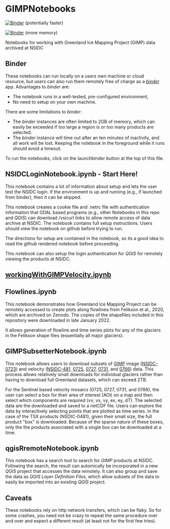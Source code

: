 # GIMPNotebooks 

[![Binder](https://mybinder.org/badge_logo.svg)](https://mybinder.org/v2/gh/fastice/GIMPNotebooks/HEAD?urlpath=lab) (potentially faster)

[![Binder](https://gesis.mybinder.org/badge_logo.svg)](https://gesis.mybinder.org/v2/gh/fastice/GIMPNotebooks/HEAD?urlpath=lab) (more memory)

Notebooks for working with Greenland Ice Mapping Project (GIMP) data archived at NSIDC

## Binder

These notebooks can run locally on a users own machine or cloud resource, but users can also run them remotely free of charge as a [*binder*](https://jupyter.org/binder) app. Advantages to *binder* are:
- The notebook runs in a well-tested, pre-configured environment,
- No need to setup on your own machine.

There are some limitations to *binder*:
- The *binder* instances are often limited to 2GB of memory, which can easily be exceeded if too large a region is or too many products are selected.
- The *binder* instance will time out after an ten minutes of inactivity, and all work will be lost. Keeping the notebook in the foreground while it runs should avoid a timeout. 

To run the notebooks, click on the launchbinder button at the top of this file.

## NSIDCLoginNotebook.ipynb - Start Here!

This notebook contains a lot of information about setup and lets the user test the NSIDC login. If the environment is up and running (e.g., if launched from binder), then it can be skipped.

This notebook creates a cookie file and .netrc file with authentication information that GDAL based programs (e.g., other Notebooks in this repo and *QGIS*) can download /vsicurl links to allow remote access of data archive at NSDIC. The notebook contains full setup instructions. Users should view the notebook on github before trying to run.

The directions for setup are contained in the notebook, so its a good idea to read the github rendered notebook before proceeding.

This notebook can also setup the login authentication for *QGIS* for remotely viewing the products at NSIDC.

## [workingWithGIMPVelocity.ipynb](//github.com/fastice/GIMPNotebooks/blob/master/workingWithGIMPVelocity.ipynb)

## Flowlines.ipynb

This notebook demonstrates how Greenland Ice Mapping Project can be remotely accessed to create plots along flowlines from Felikson et al., 2020, which are archived on Zenodo. The copies of the shapefiles included in this repository were downloaded in late January 2022.

It allows generation of flowline and time series plots for any of the glaciers in the Felikson shape files (essentially all major glaciers).


## GIMPSubsetterNotebook.ipynb

This notebook allows users to download subsets of [GIMP](https://nsidc.org/data/measures/gimp) image ([NSIDC-0723](https://nsidc.org/data/nsidc-0723)) and velocity ([NSIDC-481](https://nsidc.org/data/nsidc-0481), [0725](https://nsidc.org/data/nsidc-0725), [0727](https://nsidc.org/data/nsidc-0727), [0731](https://nsidc.org/data/nsidc-0731), and [0766](https://nsidc.org/data/nsidc-0766)) data. This process allows relatively small downloads for individual glaciers rather than having to download full Greenland datasets, which can exceed 2TB.

For the Sentinel based velocity mosaics (0725, 0727, 0731, and 0766), the user can select a box for their area of interest (AOI) on a map and then select which components are required (vv, vx, vy, ex, ey, dT). The selected data are the downloaded and saved to a netCDF file. Users can explore the data by interactively selecting points that are plotted as time series. In the case of the TSX products (NSDIC-0481), given their small size, the full product "box" is downloaded. Because of the sparse nature of these boxes, only the the products associated with a single box can be downloaded at a time.

## qgisRremoteNotebook.ipynb

This notebook has a search tool to search for *GIMP* products at NSIDC. Following the search, the result can automically be incorporated in a new *QGIS* project that accesses the data remotely. It can also group and save the data as *QGIS Layer Definition Files*, which allow subsets of the data to easily be imported into an existing *QGIS* project.

## Caveats

These notebooks rely on http network transfers, which can be flaky. So for some crashes, you need not be crazy to repeat the same procedure over and over and expect a different result (at least not for the first few tries).
